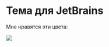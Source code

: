 Тема для JetBrains
========================
Мне нравятся эти цвета:

![](/http://s1.hostingkartinok.com/uploads/images/2014/07/9edda246e43f9e1a6b9d0e04c95f6456.png)